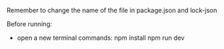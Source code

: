 Remember to change the name of the file in package.json and lock-json

Before running:

- open a new terminal
  commands:
  npm install
  npm run dev
